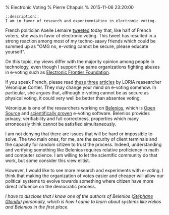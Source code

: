 % Electronic Voting
% Pierre Chapuis
% 2015-11-06 23:20:00

    ::description::
    I am in favor of research and experimentation in electronic voting.

French politician Axelle Lemaire
[tweeted](https://twitter.com/axellelemaire/status/662247104123904001)
today that, like half of French voters, she was in favor of electronic voting.
This tweet has resulted in a strong reaction among most of my techno-saavy
friends which could be summed up as "OMG no, e-voting cannot be secure,
please educate yourself".

On this topic, my views differ with the majority opinion among people in
technology, even though I support the same organizations fighting abuses
in e-voting such as
[Electronic Frontier Foundation](https://www.eff.org/issues/e-voting).

If you speak French, please read
[these](http://binaire.blog.lemonde.fr/2015/01/19/quest-ce-quun-bon-systeme-de-vote/)
[three](http://binaire.blog.lemonde.fr/2015/01/29/le-vote-papier-est-il-reellement-plus-sur-que-lelectronique/)
[articles](http://binaire.blog.lemonde.fr/2015/03/16/les-bonnes-proprietes-dun-systeme-de-vote-electronique/)
by LORIA reasearcher Véronique Cortier. They may change your mind on e-voting
somehow. In particular, she argues that, although e-voting cannot be as secure
as physical voting, it could very well be better than absentee voting.

Véronique is one of the researchers working on
[Belenios](http://belenios.gforge.inria.fr/), which is
[Open Source](https://github.com/glondu/belenios) and
[scientifically proven](http://www.loria.fr/~cortier/Belenios.pdf)
e-voting software. Belenios provides privacy, verifiability and full
correctness, properties which many erroneously think cannot be satisfied
simultaneously.

I am not denying that there are issues that will be hard or impossible to
solve. The two main ones, for me, are the security of client terminals and
the capacity for random citizen to trust the process. Indeed, understanding
and verifying something like Belenios requires relative proficiency in
math and computer science. I am willing to let the scientific community
do that work, but some consider this view elitist.

However, I would like to see more research and experiments with e-voting.
I think that making the organization of votes easier and cheaper will allow
our political systems to evolve towards something where citizen have more
direct influence on the democratic process.

*I have to disclose that I know one of the authors of Belenios
([Stéphane Glondu](http://stephane.glondu.net/)) personally, which is how I
came to learn about systems like Helios and Belenios in the first place.*
